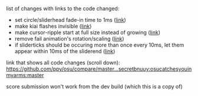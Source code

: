 list of changes with links to the code changed:
- set circle/sliderhead fade-in time to 1ms ([link](https://github.com/secretbnuuy/osucatchesyouinmyarms/commit/e938213f942fe41095a384e144df94aba8e17ad1))
- make kiai flashes invisible ([link](https://github.com/secretbnuuy/osucatchesyouinmyarms/commit/df686140ec3413b03082222dbd008f466214fe44))
- make cursor-ripple start at full size instead of growing ([link](https://github.com/secretbnuuy/osucatchesyouinmyarms/commit/9dcc061a925ddfe9494e651dbf09acb087273c4c))
- remove fail animation's rotation/scaling ([link](https://github.com/secretbnuuy/osucatchesyouinmyarms/commit/afe66b27f41dfe1e24c3f6f1801f53d55ccc7301))
- if sliderticks should be occuring more than once every 10ms, let them appear within 10ms of the sliderend ([link](https://github.com/secretbnuuy/osucatchesyouinmyarms/commit/7a1cd29b34d0fa637348663ebb4713f690aa0327))

link that shows all code changes (scroll down): https://github.com/ppy/osu/compare/master...secretbnuuy:osucatchesyouinmyarms:master

score submission won't work from the dev build (which this is a copy of)
